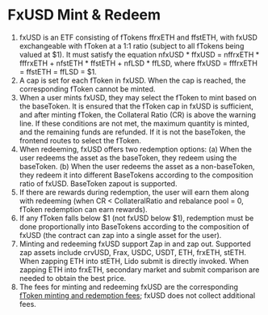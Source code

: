 # FxUSD Mint & Redeem

1. fxUSD is an ETF consisting of fTokens ff‌rxETH and ff‌stETH, with fxUSD exchangeable with fToken at a 1:1 ratio (subject to all fTokens being valued at $1). It must satisfy the equation nfxUSD \* ffxUSD = nffrxETH \* fffrxETH + nfstETH \* ffstETH + nfLSD \* ffLSD, where ffxUSD = fffrxETH = ffstETH = ffLSD = $1.
2. A cap is set for each fToken in fxUSD. When the cap is reached, the corresponding fToken cannot be minted.
3. When a user mints fxUSD, they may select the fToken to mint based on the baseToken. It is ensured that the fToken cap in fxUSD is sufficient, and after minting fToken, the Collateral Ratio (CR) is above the warning line. If these conditions are not met, the maximum quantity is minted, and the remaining funds are refunded. If it is not the baseToken, the frontend routes to select the fToken.
4. When redeeming, fxUSD offers two redemption options: (a) When the user redeems the asset as the baseToken, they redeem using the baseToken. (b) When the user redeems the asset as a non-baseToken, they redeem it into different BaseTokens according to the composition ratio of fxUSD. BaseToken zapout is supported.
5. If there are rewards during redemption, the user will earn them along with redeeming (when CR < CollateralRatio and rebalance pool = 0, fToken redemption can earn rewards).
6. If any fToken falls below $1 (not fxUSD below $1), redemption must be done proportionally into BaseTokens according to the composition of fxUSD (the contract can zap into a single asset for the user).
7. Minting and redeeming fxUSD support Zap in and zap out. Supported zap assets include crvUSD, Frax, USDC, USDT, ETH, frxETH, stETH. When zapping ETH into stETH, Lido submit is directly invoked. When zapping ETH into frxETH, secondary market and submit comparison are needed to obtain the best price.
8. The fees for minting and redeeming fxUSD are the corresponding [fToken minting and redemption fees](https://docs.aladdin.club/f-x-protocol/fee); fxUSD does not collect additional fees.
